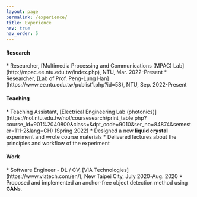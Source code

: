 ```yaml
---
layout: page
permalink: /experience/
title: Experience
nav: true
nav_order: 5
---
```


<h4>Research</h4>
* Researcher, [Multimedia Processing and Communications (MPAC) Lab](http://mpac.ee.ntu.edu.tw/index.php), NTU, Mar. 2022-Present
* Researcher, [Lab of Prof. Peng-Lung Han](https://www.ee.ntu.edu.tw/publist1.php?id=58), NTU, Sep. 2022-Present

<h4>Teaching</h4>
* Teaching Assistant, [Electrical Engineering Lab (photonics)](https://nol.ntu.edu.tw/nol/coursesearch/print_table.php?course_id=901%2040800&class=&dpt_code=9010&ser_no=84874&semester=111-2&lang=CH) (Spring 2022)
  * Designed a new <strong>liquid crystal</strong> experiment and wrote course materials
  * Delivered lectures about the principles and workflow of the experiment

<h4>Work</h4>
* Software Engineer - DL / CV, [VIA Technologies](https://www.viatech.com/en/), New Taipei City, July 2020-Aug. 2020
  * Proposed and implemented an anchor-free object detection method using <strong>GAN</strong>s.